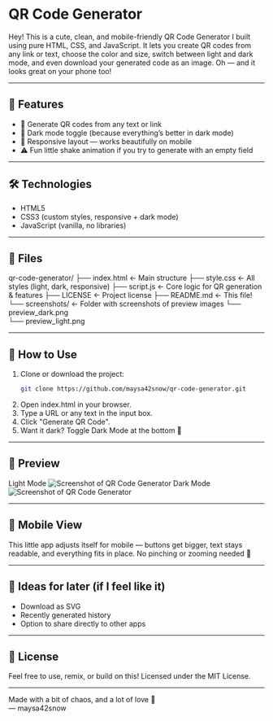 # QR Code Generator

Hey! This is a cute, clean, and mobile-friendly QR Code Generator I built using pure HTML, CSS, and JavaScript. It lets you create QR codes from any link or text, choose the color and size, switch between light and dark mode, and even download your generated code as an image. Oh — and it looks great on your phone too!

---

## 🌟 Features

- 🔗 Generate QR codes from any text or link
- 🌙 Dark mode toggle (because everything’s better in dark mode)
- 📱 Responsive layout — works beautifully on mobile
- ⚠️ Fun little shake animation if you try to generate with an empty field

---

## 🛠️ Technologies

- HTML5
- CSS3 (custom styles, responsive + dark mode)
- JavaScript (vanilla, no libraries)

---

## 📂 Files

qr-code-generator/
├── index.html           ← Main structure
├── style.css            ← All styles (light, dark, responsive)
├── script.js            ← Core logic for QR generation & features
├── LICENSE              ← Project license
├── README.md            ← This file!
└── screenshots/         ← Folder with screenshots of preview images
    └── preview_dark.png      
    └── preview_light.png


---

## 🚀 How to Use

1. Clone or download the project:
   ```bash
   git clone https://github.com/maysa42snow/qr-code-generator.git
2. Open index.html in your browser.
3. Type a URL or any text in the input box.
4. Click "Generate QR Code".
5. Want it dark? Toggle Dark Mode at the bottom 🌙

---

## 📸 Preview

Light Mode
![Screenshot of QR Code Generator](screenshots/preview_light.png)
Dark Mode
![Screenshot of QR Code Generator](screenshots/preview_dark.png) <!-- Replace with your actual screenshot path -->

---

## 📱 Mobile View 

This little app adjusts itself for mobile — buttons get bigger, text stays readable, and everything fits in place. No pinching or zooming needed 💜

---

## 🧠 Ideas for later (if I feel like it)

- Download as SVG
- Recently generated history
- Option to share directly to other apps

---

## 📄 License

Feel free to use, remix, or build on this!
Licensed under the MIT License.

---

Made with a bit of chaos, and a lot of love 💜  
— maysa42snow
